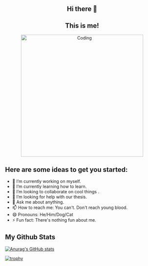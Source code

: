 <h2 align="center"> Hi there 👋 </h2>

<h2 align="center"> This is me! </h2>

<p align="center"><img align="center" alt="Coding" width="400" src="https://gifdb.com/images/high/matrix-background-hackerman-j47lwaq6pwv67oyg.gif"></p>

## **Here are some ideas to get you started:**

- 🔭 I’m currently working on myself.
- 🌱 I’m currently learning how to learn.
- 👯 I’m looking to collaborate on cool things .
- 🤔 I’m looking for help with our thesis.
- 💬 Ask me about anything.
- 📫 How to reach me: You can't. Don't reach young blood.
- 😄 Pronouns: He/Him/Dog/Cat
- ⚡ Fun fact: There's nothing fun about me.
  
## **My Github Stats**
[![Anurag's GitHub stats](https://github-readme-stats.vercel.app/api?username=IanNoelBanta)](https://github.com/anuraghazra/github-readme-stats)

[![trophy](https://github-profile-trophy.vercel.app/?username=IanNoelBanta)](https://github.com/ryo-ma/github-profile-trophy)
<!--
**IanNoelBanta/IanNoelBanta** is a ✨ _special_ ✨ repository because its `README.md` (this file) appears on your GitHub profile.


-->
